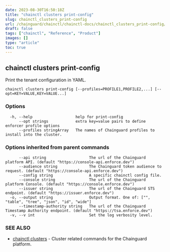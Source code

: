 ```yaml
---
date: 2023-08-30T16:50:18Z
title: "chainctl clusters print-config"
slug: chainctl_clusters_print-config
url: /chainguard/chainctl/chainctl-docs/chainctl_clusters_print-config/
draft: false
tags: ["chainctl", "Reference", "Product"]
images: []
type: "article"
toc: true
---
```

## chainctl clusters print-config

Print the tenant configuration in YAML.

```
chainctl clusters print-config [--profiles=PROFILE1,PROFILE2,...] [--opt=KEY=VALUE,KEY=VALUE...]
```

### Options

```
  -h, --help                   help for print-config
      --opt strings            extra key=value pairs to define enforcer profile options
      --profiles stringArray   The names of Chainguard profiles to install into the cluster.
```

### Options inherited from parent commands

```
      --api string                   The url of the Chainguard platform API. (default "https://console-api.enforce.dev")
      --audience string              The Chainguard token audience to request. (default "https://console-api.enforce.dev")
      --config string                A specific chainctl config file.
      --console string               The url of the Chainguard platform Console. (default "https://console.enforce.dev")
      --issuer string                The url of the Chainguard STS endpoint. (default "https://issuer.enforce.dev")
  -o, --output string                Output format. One of: ["", "table", "tree", "json", "id", "wide"]
      --timestamp-authority string   The url of the Chainguard Timestamp Authority endpoint. (default "https://tsa.enforce.dev")
  -v, --v int                        Set the log verbosity level.
```

### SEE ALSO

* [chainctl clusters](/chainguard/chainctl/chainctl-docs/chainctl_clusters/)	 - Cluster related commands for the Chainguard platform.

